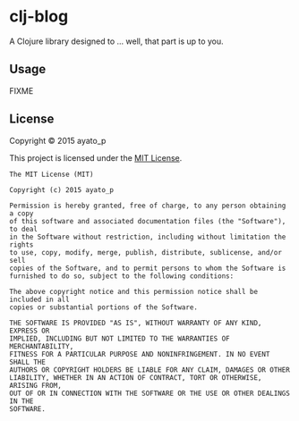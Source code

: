 # clj-blog

A Clojure library designed to ... well, that part is up to you.

## Usage

FIXME

## License

Copyright &copy; 2015 ayato_p

This project is licensed under the [MIT License][license].

[license]: http://opensource.org/licenses/MIT

```
The MIT License (MIT)

Copyright (c) 2015 ayato_p

Permission is hereby granted, free of charge, to any person obtaining a copy
of this software and associated documentation files (the "Software"), to deal
in the Software without restriction, including without limitation the rights
to use, copy, modify, merge, publish, distribute, sublicense, and/or sell
copies of the Software, and to permit persons to whom the Software is
furnished to do so, subject to the following conditions:

The above copyright notice and this permission notice shall be included in all
copies or substantial portions of the Software.

THE SOFTWARE IS PROVIDED "AS IS", WITHOUT WARRANTY OF ANY KIND, EXPRESS OR
IMPLIED, INCLUDING BUT NOT LIMITED TO THE WARRANTIES OF MERCHANTABILITY,
FITNESS FOR A PARTICULAR PURPOSE AND NONINFRINGEMENT. IN NO EVENT SHALL THE
AUTHORS OR COPYRIGHT HOLDERS BE LIABLE FOR ANY CLAIM, DAMAGES OR OTHER
LIABILITY, WHETHER IN AN ACTION OF CONTRACT, TORT OR OTHERWISE, ARISING FROM,
OUT OF OR IN CONNECTION WITH THE SOFTWARE OR THE USE OR OTHER DEALINGS IN THE
SOFTWARE.
```
